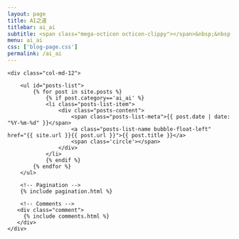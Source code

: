 ```yaml
---
layout: page
title: AI之道
titlebar: ai_ai
subtitle: <span class="mega-octicon octicon-clippy"></span>&nbsp;&nbsp; 兴趣是最好的动力。
menu: ai_ai
css: ['blog-page.css']
permalink: /ai_ai
---
```


<div class="row">

    <div class="col-md-12">

        <ul id="posts-list">
            {% for post in site.posts %}
                {% if post.category=='ai_ai' %}
                <li class="posts-list-item">
                    <div class="posts-content">
                        <span class="posts-list-meta">{{ post.date | date: "%Y-%m-%d" }}</span>
                        <a class="posts-list-name bubble-float-left" href="{{ site.url }}{{ post.url }}">{{ post.title }}</a>
                        <span class='circle'></span>
                    </div>
                </li>
                {% endif %}
            {% endfor %}
        </ul> 

        <!-- Pagination -->
        {% include pagination.html %}

        <!-- Comments -->
       <div class="comment">
         {% include comments.html %}
       </div>
    </div>

</div>
<script>
    $(document).ready(function(){

        // Enable bootstrap tooltip
        $("body").tooltip({ selector: '[data-toggle=tooltip]' });

    });
</script>
